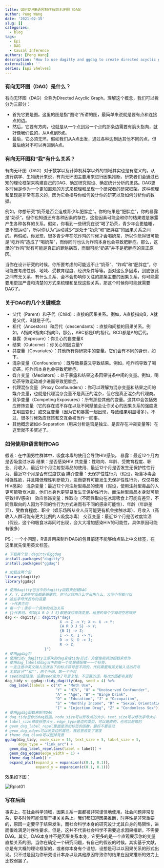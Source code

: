 ```yaml
---
title: 如何使用R语言制作有向无环图（DAG）
author: Peng Wang
date: '2021-02-15'
slug: []
categories: 
  - blog
tags: 
  - Epi
  - DAG
  - Causal Inference
authors: [Peng Wang]
description: 'How to use dagitty and ggdag to create directed acyclic graph'
externalLink: ''
series: [Epi Shelves]
---
```


### 有向无环图（DAG）是什么？

有向无环图（DAG）全称为Directed Acyclic Graph。理解这个概念，我们可以拆分为三部分：
  - 首先它要是图。这里的图是指“图论”所讲的图，最简单来说就是要有点和连接点的边。
  - 然后，它要有方向，也就是从一个点到另一个点的那条边需要有箭头指向，就好像我们说的，从A点到B点。
  - 最后，它必须无环。假如我们从A点出发，通过各种边到达其他不同的点，但最后绝对不可以再回到A点。

### 有向无环图和“我”有什么关系？

有向无环图（DAG）对于数学以及计算机科学以外的领域其实也是有意义的。从流行病学、生物统计来说，有向无环图主要用来进行因果推断。研究者们会通过已知的理论框架来构建自己的DAG、确定研究假设、确定统计分析的思路。DAG更多时候是作为一个更加直观的方式来梳理和呈现一个研究者的研究框架。这种梳理和呈现是非常有意义的，因为它会指导你如何设计你的研究以及如何分析你的数据。

例如，你想研究“奶茶是否会造成青少年肥胖症”。你的结果是“肥胖症”，你的暴露是“奶茶”。但你也知道还有各种因素的存在，这些因素可能会和你的结果或是暴露产生各种各样的关系。假如，你看到一些研究在说“喝了奶茶，青少年会更瞌睡，更不想运动”，所以你认为“运动减少”是处于“奶茶”和“肥胖症”的因果关系之间的。再假如，你发现，很多青少年在吃炸鸡的时候才会喝奶茶，所以你觉得很可能是“吃炸鸡”造成了“喝奶茶”，而你同时也认为炸鸡本身也会导致肥胖症。那么，这里的“炸鸡”就有可能是真正的罪魁祸首，而很可能“奶茶”并不是肥胖症的真正原因。

当你在设计研究的时候，你所要考虑的可能远不止“奶茶”、“炸鸡”和“肥胖症”，你可能要考虑性别、地域、受教育程度、经济条件等等。面对这么多因素，到底彼此之间有无关系、有什么关系、会不会影响你关注的那条主要的因果关系，你可能需要用更加严谨和清楚的方式来梳理和呈现这些关系，那这个时候你可能就需要DAG了。

### 关于DAG的几个关键概念

  - 父代（Parent）和子代（Child）：直接的因果关系。例如，A直接指向B，A就是父代，B就是子代。
  - 祖代（Ancestors）和后代（descendants）：直接和间接的因果关系。例如，A指向B指向C指向D，那么，ABC都是D的祖代，BCD都是A的后代。
  - 暴露（Exposure）：你关心的自变量X
  - 结果（Outcome）：你关心的因变量Y
  - 共变量（Covariates）：其他所有你研究中的变量。它们会有不同的身份，如下。
  - 混杂变量（Confounders）：既导致暴露又导致结果。例如，吃炸鸡导致了喝奶茶，吃炸鸡本身也会导致肥胖症。
  - 媒介变量（Mediators）：处于暴露和结果这条因果链条中间的变量。例如，喝奶茶导致运动减少进而导致肥胖症。
  - 代理混杂变量（Proxy Confounders）：你可以理解为混杂变量和结果之间的媒介变量，也就是代理混杂变量不是真正的混杂，但它是真正混杂的代理商。
  - 竞争变量（Competing Exposures）：所有那些其他的变量。这其中会包括效应修饰变量（它的存在或不存在以及不同赋值会让你关心的因果关系的强度发生明显变化）或交互变量（因为它和暴露一起出现，导致结果明显增多）。不过，很多时候效应修饰和交互会被当作一回事。
  - 其他概念诸如d-Separation（用来分析是否是独立、是否存在冲突变量等）在这里就不多赘述了。
 
### 如何使用R语言制作DAG

假设：在中国男性群体中，吸食冰毒的使用会导致HIV感染。
暴露：最近12个月内是否吸食过冰毒
结果：是否感染HIV
共变量：性取向、年龄、受教育程度、职业、月收入、最近12个月注射型毒品的使用、最近12个月是否发生无保护性性行为、最近12个月是否有过度饮酒
媒介变量：无保护性性行为（假设，吸食冰毒会增强性欲，并且降低理性判断能力，进而更有可能发生无保护性性行为，仅仅导致HIV感染）
混杂变量：最近12个月注射型毒品的使用（假设，使用注射型毒品的人更可能吸食冰毒，他们本身也更容易发生无保护性行为，而注射型毒品本身就可能导致HIV感染）
效应修饰变量：性取向（不同性取向在冰毒吸食上可能有差异，不同性取向的人因为不同的性行为方式进而有不同的感染可能性）、年龄（年龄差异）、受教育程度、职业（娱乐场所从业人员可能更有机会接触冰毒）、月收入（高收入人群可能有更大比例的人吸食冰毒）
交互变量：最近12个月是否过度饮酒（假设，这个和吸食冰毒同时出现，会大大增加感染HIV的可能性，具体原因可能有很多）

PS：一个小问题，R语言用来制作DAG的包目前还不能够给点贴上中文标签，在这里就先使用英文标签。

```r
# 下载两个包：dagitty和ggdag
install.packages("dagitty")   
install.packages("ggdag")

# 加载这两个包
library(dagitty)
library(ggdag)

# 使用dagitty包当中的dagitty函数来创建DAG
# X，Y，Z这些字母都是随便的，你可以想用什么字母用什么，大写小写都可以
# 这些字母代表你的变量
# ->代表方向
# 每一个；表示一个具体的点边关系
# {}代表组，例如{A R D J S}都是效应修饰变量，组里的每个字母用空格隔开
dag <- dagitty:: dagitty("dag{
                         X -> Z -> Y; X <- U -> Y;
                         {A R D J S} -> Y;
                         {B I} -> Z; 
                         I -> X; I -> Y;
                         D -> S; D -> J;
                         R -> Z;
                  }") 
# 使用ggdag包
# 使用tidy_dagitty让原来的dag变成tidy形式，方便使用其他函数来修饰
# 使用dag_label给dag当中的每一个变量搭配唯一一个标签，
# 一定注意中英文输入法状态下的标点符号是不同的，代码需要用英文输入法的符号
# 尤其区分“”和""，两个不同，第一个不对
# seed的值随便，设置seed是为了可重复性，不设置的话，每次的图都有差别
dag_tidy <- ggdag::tidy_dagitty(dag, seed = 4) %>%
  dag_label(labels = c("X" = "Meth Use",  
                       "Y" = "HIV", "U" = "Unobserved Confounder",  
                       "A" = "Age", "B" = "Binge Drink",  
                       "D" = "Education", "J" = "Occupation", 
                       "S" = "Monthly Income", "R" = "Sexual Orientation",  
                       "I" = "Injection Drug", "Z" = "Condomless Sex"))
# 使用ggdag函数来制作DAG
# dag_tidy是你的dag数据，node_size可以修改点的大小，text_size可以修改字母大小
# label_size修改标签大小，edge_type是边的类型，可以是直的，也可以是弯的
# geom_dag_label_repel里面是添加标签的函数，最好不要变动
# geom_dag_edges可以改变边的属性，我这里改变了宽度
# theme_dag_blank可以删掉背景
ggdag(dag_tidy, node_size = 15, text_size = 5, label_size = 5,
      edge_type = "link_arc") +
  geom_dag_label_repel(aes(label = label)) +
  geom_dag_edges(edge_width = 1) +
  theme_dag_blank() +
  expand_plot(expand_x = expansion(c(0.1, 0.1)),
              expand_y = expansion(c(0.1, 0.1))) 

```

效果如下图：

![Rplot01](https://user-images.githubusercontent.com/60868837/108030856-e25bad00-6ffd-11eb-8724-d64a98833ef2.png)

### 写在后面

事实上，在社会科学领域，因果关系一直都被非常谨慎地使用。社会问题非常复杂，更多时候可能仅限于相关关系上。我们都知道因果推断，时序性是非常重要的，原因一定要早于结果发生，而社会科学本身的研究设计尤其自身的局限性，进而很难满足时序性要求。但是，这并不代表社会科学不需要追求因果推断，不需要DAG。其实，DAG本身并不是因果关系本身，它更多的是一个直观展示你的变量直接关系的图。当你在确定一个研究问题，有自己的假设的时候，其实基于文献，你是有大概的理论框架的，或者你本身有个设想，设想是可以以因果关系的形式出现。只不过是因为你研究设计本身以及其他原因导致你的结果在因果推断的效力上比较弱罢了。
